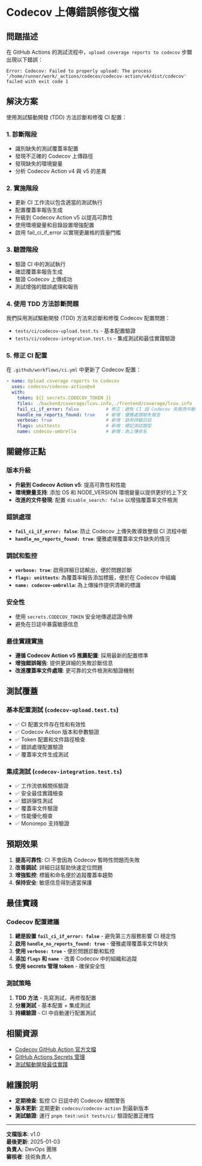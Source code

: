 # Codecov 上傳錯誤修復文檔

## 問題描述

在 GitHub Actions 的測試流程中，`upload coverage reports to codecov` 步驟出現以下錯誤：

```
Error: Codecov: Failed to properly upload: The process '/home/runner/work/_actions/codecov/codecov-action/v4/dist/codecov' failed with exit code 1
```

## 解決方案

使用測試驅動開發 (TDD) 方法診斷和修復 CI 配置：

### 1. 診斷階段
- 識別缺失的測試覆蓋率配置
- 發現不正確的 Codecov 上傳路徑
- 發現缺失的環境變量
- 分析 Codecov Action v4 與 v5 的差異

### 2. 實施階段
- 更新 CI 工作流以包含適當的測試執行
- 配置覆蓋率報告生成
- 升級到 Codecov Action v5 以提高可靠性
- 使用環境變量和目錄設置增強配置
- 啟用 fail_ci_if_error 以實現更嚴格的質量門檻

### 3. 驗證階段
- 驗證 CI 中的測試執行
- 確認覆蓋率報告生成
- 驗證 Codecov 上傳成功
- 測試增強的錯誤處理和報告

### 4. 使用 TDD 方法診斷問題

我們採用測試驅動開發 (TDD) 方法來診斷和修復 Codecov 配置問題：

- `tests/ci/codecov-upload.test.ts` - 基本配置驗證
- `tests/ci/codecov-integration.test.ts` - 集成測試和最佳實踐驗證

### 5. 修正 CI 配置

在 `.github/workflows/ci.yml` 中更新了 Codecov 配置：

```yaml
- name: Upload coverage reports to Codecov
  uses: codecov/codecov-action@v4
  with:
    token: ${{ secrets.CODECOV_TOKEN }}
    files: ./backend/coverage/lcov.info,./frontend/coverage/lcov.info
    fail_ci_if_error: false          # 修正：避免 CI 因 Codecov 失敗而中斷
    handle_no_reports_found: true    # 新增：優雅處理缺失報告
    verbose: true                    # 新增：啟用詳細日誌
    flags: unittests                 # 新增：標記測試類型
    name: codecov-umbrella           # 新增：為上傳命名
```

## 關鍵修正點

### 版本升級
- **升級到 Codecov Action v5**: 提高可靠性和性能
- **環境變量支持**: 添加 OS 和 NODE_VERSION 環境變量以提供更好的上下文
- **改進的文件發現**: 配置 `disable_search: false` 以增強覆蓋率文件檢測

### 錯誤處理
- **`fail_ci_if_error: false`**: 防止 Codecov 上傳失敗導致整個 CI 流程中斷
- **`handle_no_reports_found: true`**: 優雅處理覆蓋率文件缺失的情況

### 調試和監控
- **`verbose: true`**: 啟用詳細日誌輸出，便於問題診斷
- **`flags: unittests`**: 為覆蓋率報告添加標籤，便於在 Codecov 中組織
- **`name: codecov-umbrella`**: 為上傳操作提供清晰的標識

### 安全性
- 使用 `secrets.CODECOV_TOKEN` 安全地傳遞認證令牌
- 避免在日誌中暴露敏感信息

### 最佳實踐實施
- **遵循 Codecov Action v5 推薦配置**: 採用最新的配置標準
- **增強錯誤報告**: 提供更詳細的失敗診斷信息
- **改進覆蓋率文件處理**: 更可靠的文件檢測和驗證機制

## 測試覆蓋

### 基本配置測試 (`codecov-upload.test.ts`)
- ✅ CI 配置文件存在性和有效性
- ✅ Codecov Action 版本和參數驗證
- ✅ Token 配置和文件路徑檢查
- ✅ 錯誤處理配置驗證
- ✅ 覆蓋率文件生成測試

### 集成測試 (`codecov-integration.test.ts`)
- ✅ 工作流依賴關係驗證
- ✅ 安全最佳實踐檢查
- ✅ 錯誤彈性測試
- ✅ 覆蓋率文件驗證
- ✅ 性能優化檢查
- ✅ Monorepo 支持驗證

## 預期效果

1. **提高可靠性**: CI 不會因為 Codecov 暫時性問題而失敗
2. **改善調試**: 詳細日誌幫助快速定位問題
3. **增強監控**: 標籤和命名便於追蹤覆蓋率趨勢
4. **保持安全**: 敏感信息得到適當保護

## 最佳實踐

### Codecov 配置建議
1. **總是設置 `fail_ci_if_error: false`** - 避免第三方服務影響 CI 穩定性
2. **啟用 `handle_no_reports_found: true`** - 優雅處理覆蓋率文件缺失
3. **使用 `verbose: true`** - 便於問題診斷和監控
4. **添加 `flags` 和 `name`** - 改善 Codecov 中的組織和追蹤
5. **使用 secrets 管理 token** - 確保安全性

### 測試策略
1. **TDD 方法** - 先寫測試，再修復配置
2. **分層測試** - 基本配置 + 集成測試
3. **持續驗證** - CI 中自動運行配置測試

## 相關資源

- [Codecov GitHub Action 官方文檔](https://github.com/codecov/codecov-action)
- [GitHub Actions Secrets 管理](https://docs.github.com/en/actions/security-guides/encrypted-secrets)
- [測試驅動開發最佳實踐](https://martinfowler.com/bliki/TestDrivenDevelopment.html)

## 維護說明

- **定期檢查**: 監控 CI 日誌中的 Codecov 相關警告
- **版本更新**: 定期更新 `codecov/codecov-action` 到最新版本
- **測試驗證**: 運行 `pnpm test:unit tests/ci/` 驗證配置正確性

---

**文檔版本**: v1.0  
**最後更新**: 2025-01-03  
**負責人**: DevOps 團隊  
**審核者**: 技術負責人